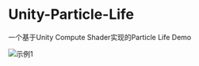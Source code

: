 # Unity-Particle-Life
一个基于Unity Compute Shader实现的Particle Life Demo

![示例1](https://github.com/MagicOrangeKKSK/Unity-Particle-Life/IMGS/img_1.png)